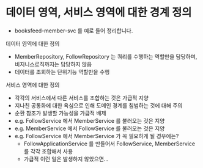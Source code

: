 # 데이터 영역, 서비스 영역에 대한 경계 정의
- booksfeed-member-svc 를 예로 들어 정리합니다.

데이터 영역에 대한 정의
- MemberRepository, FollowRepository 는 쿼리를 수행하는 역할만을 담당하며, 비지니스로직까지는 담당하지 않음
- 데이터를 조회하는 단위기능 역할만을 수행

서비스 영역에 대한 정의
- 각각의 서비스에서 다른 서비스를 조합하는 것은 가급적 지양
- 지나친 공통화에 대한 욕심으로 인해 도메인 경계를 침범하는 것에 대해 주의
- 순환 참조가 발생할 가능성을 가급적 배제
- e.g. FollowService 에서 MemberService 를 불러오는 것은 지양
- e.g. MemberService 에서 FollowService 를 불러오는 것은 지양
- e.g. FollowService 에서 MemberService 가 꼭 필요하게 될 경우에는?
    - FollowApplicationService 를 만들어서 FollowService, MemberService 를 각각 조합해서 사용
    - 가급적 이런 일은 발생하지 않았으면...
<br/>